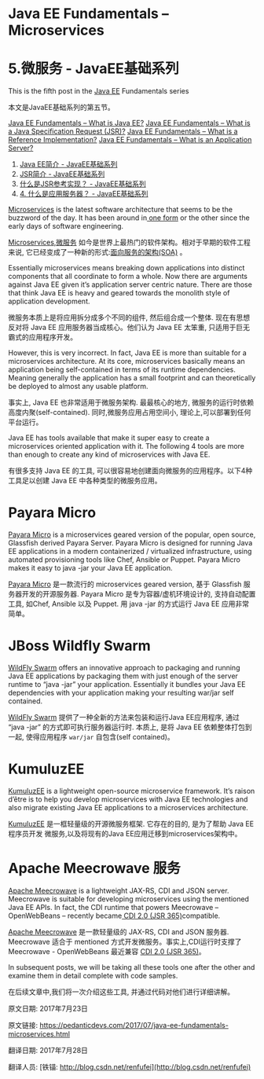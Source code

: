 # Java EE Fundamentals – Microservices

#  5.微服务 - JavaEE基础系列

This is the fifth post in the [Java EE](https://is.gd/theoryee) Fundamentals series

本文是JavaEE基础系列的第五节。

[Java EE Fundamentals – What is Java EE?](https://pedanticdevs.com/2017/06/java-ee-fundamentals-what-is-java-ee.html)
[Java EE Fundamentals – What is a Java Specification Request (JSR)?](https://pedanticdevs.com/2017/06/java-ee-fundamentals-java-specification-request-what-is-a-jsr.html)
[Java EE Fundamentals – What is a Reference Implementation?](https://pedanticdevs.com/2017/06/java-ee-fundamentals-what-is-a-jsr-reference-implementation.html)
[Java EE Fundamentals – What is an Application Server?](https://pedanticdevs.com/2017/06/java-ee-fundamentals-what-is-an-application-server.html)


1. [Java EE简介 - JavaEE基础系列](http://blog.csdn.net/renfufei/article/details/74073705)
2. [JSR简介 - JavaEE基础系列](http://blog.csdn.net/renfufei/article/details/74074616)
3. [什么是JSR参考实现？ - JavaEE基础系列](http://blog.csdn.net/renfufei/article/details/74094488)
4. [4. 什么是应用服务器？ - JavaEE基础系列](http://blog.csdn.net/renfufei/article/details/74723946)



[Microservices](https://en.wikipedia.org/wiki/Microservices) is the latest software architecture that seems to be the buzzword of the day. It has been around in[ one form](https://en.wikipedia.org/wiki/Service-oriented_architecture) or the other since the early days of software engineering.

[Microservices,微服务](https://en.wikipedia.org/wiki/Microservices) 如今是世界上最热门的软件架构。相对于早期的软件工程来说, 它已经变成了一种新的形式:[面向服务的架构(SOA)](https://en.wikipedia.org/wiki/Service-oriented_architecture) 。

Essentially microservices means breaking down applications into distinct components that all coordinate to form a whole. Now there are arguments against Java EE given it’s application server centric nature. There are those that think Java EE is heavy and geared towards the monolith style of application development.

微服务本质上是将应用拆分成多个不同的组件, 然后组合成一个整体. 现在有思想反对将 Java EE 应用服务器当成核心。他们认为 Java EE 太笨重, 只适用于巨无霸式的应用程序开发。

However, this is very incorrect. In fact, Java EE is more than suitable for a microservices architecture. At its core, microservices basically means an application being self-contained in terms of its runtime dependencies. Meaning generally the application has a small footprint and can theoretically be deployed to almost any usable platform.

事实上, Java EE 也非常适用于微服务架构. 最最核心的地方, 微服务的运行时依赖高度内聚(self-contained). 同时,微服务应用占用空间小, 理论上,可以部署到任何平台运行。

Java EE has tools available that make it super easy to create a microservices oriented application with it. The following 4 tools are more than enough to create any kind of microservices with Java EE.

有很多支持 Java EE 的工具, 可以很容易地创建面向微服务的应用程序。以下4种工具足以创建 Java EE 中各种类型的微服务应用。

# **Payara Micro**


[Payara Micro](https://www.payara.fish/payara_micro) is a microservices geared version of the popular, open source, Glassfish derived Payara Server. Payara Micro is designed for running Java EE applications in a modern containerized / virtualized infrastructure, using automated provisioning tools like Chef, Ansible or Puppet. Payara Micro makes it easy to java -jar your Java EE application.

[Payara Micro](https://www.payara.fish/payara_micro) 是一款流行的 microservices geared version, 基于 Glassfish 服务器开发的开源服务器. Payara Micro 是专为容器/虚机环境设计的, 支持自动配置工具, 如Chef, Ansible 以及 Puppet. 用 java -jar 的方式运行 Java EE 应用非常简单。

# **JBoss Wildfly Swarm**


[WildFly Swarm](http://wildfly-swarm.io/) offers an innovative approach to packaging and running Java EE applications by packaging them with just enough of the server runtime to “java -jar” your application. Essentially it bundles your Java EE dependencies with your application making your resulting war/jar self contained.

[WildFly Swarm](http://wildfly-swarm.io/) 提供了一种全新的方法来包装和运行Java EE应用程序, 通过 “java -jar” 的方式即可执行服务器运行时. 本质上, 是将 Java EE 依赖整体打包到一起, 使得应用程序 `war/jar` 自包含(self contained)。

# **KumuluzEE**


[KumuluzEE](https://ee.kumuluz.com/) is a lightweight open-source microservice framework. It’s raison d’être is to help you develop microservices with Java EE technologies and also migrate existing Java EE applications to a microservices architecture.

[KumuluzEE](https://ee.kumuluz.com/) 是一框轻量级的开源微服务框架. 它存在的目的, 是为了帮助 Java EE 程序员开发 微服务,以及将现有的Java EE应用迁移到microservices架构中。

# **Apache Meecrowave 服务**


[Apache Meecrowave](http://openwebbeans.apache.org/meecrowave/index.html#) is a lightweight JAX-RS, CDI and JSON server.  Meecrowave is suitable for developing microservices using the mentioned Java EE APIs. In fact, the CDI runtime that powers Meecrowave – OpenWebBeans – recently became[ CDI 2.0 (JSR 365)](https://is.gd/ee7cdi)compatible.

[Apache Meecrowave](http://openwebbeans.apache.org/meecrowave/index.html) 是一款轻量级的  JAX-RS, CDI and JSON 服务器. Meecrowave 适合于 mentioned 方式开发微服务。事实上,CDI运行时支撑了 Meecrowave - OpenWebBeans 最近兼容 [CDI 2.0 (JSR 365)](https://is.gd/ee7cdi)。

In subsequent posts, we will be taking all these tools one after the other and examine them in detail complete with code samples.

在后续文章中,我们将一次介绍这些工具, 并通过代码对他们进行详细讲解。


原文日期: 2017年7月23日

原文链接: <https://pedanticdevs.com/2017/07/java-ee-fundamentals-microservices.html>

翻译日期: 2017年7月28日

翻译人员: [铁锚: http://blog.csdn.net/renfufei](http://blog.csdn.net/renfufei)

